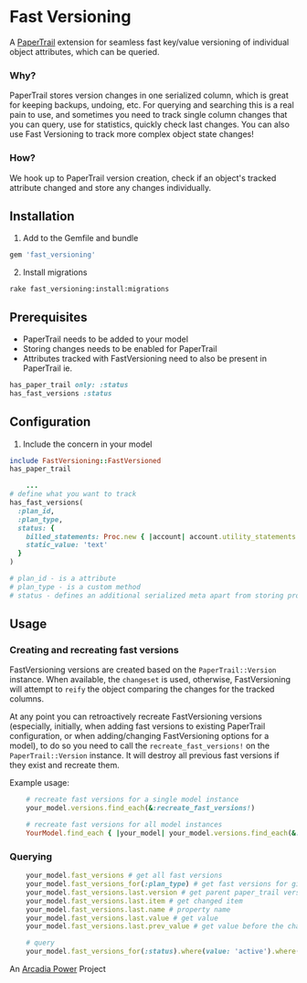 Fast Versioning
===========
A [PaperTrail](https://github.com/airblade/paper_trail) extension for seamless fast key/value versioning of individual object attributes, which can be queried.

### Why?

PaperTrail stores version changes in one serialized column, which is great for keeping backups, undoing, etc. For querying and searching this is a real pain to use, and sometimes you need to track single column changes that you can query, use for statistics, quickly check last changes. You can also use Fast Versioning to track more complex object state changes!

### How?
We hook up to PaperTrail version creation, check if an object's tracked attribute changed and store any changes individually.

Installation
------------
1. Add to the Gemfile and bundle
```ruby
gem 'fast_versioning'
```
2. Install migrations
```shell
rake fast_versioning:install:migrations
```

Prerequisites
-------------
- PaperTrail needs to be added to your model
- Storing changes needs to be enabled for PaperTrail
- Attributes tracked with FastVersioning need to also be present in PaperTrail
ie.
```ruby
has_paper_trail only: :status
has_fast_versions :status
```

Configuration
-------------
1. Include the concern in your model

```ruby
include FastVersioning::FastVersioned
has_paper_trail

    ...
# define what you want to track
has_fast_versions(
  :plan_id,
  :plan_type,
  status: {
    billed_statements: Proc.new { |account| account.utility_statements.count },
    static_value: 'text'
  }
)

# plan_id - is a attribute
# plan_type - is a custom method
# status - defines an additional serialized meta apart from storing property change
```

Usage
-----
### Creating and recreating fast versions
FastVersioning versions are created based on the `PaperTrail::Version` instance. When available, the `changeset` is used, otherwise, FastVersioning will attempt to `reify` the object comparing the changes for the tracked columns.

At any point you can retroactively recreate FastVersioning versions (especially, initially, when adding fast versions to existing PaperTrail configuration, or when adding/changing FastVersioning options for a model), to do so you need to call the `recreate_fast_versions!` on the `PaperTrail::Version` instance. It will destroy all previous fast versions if they exist and recreate them.

Example usage:
```ruby
    # recreate fast versions for a single model instance
    your_model.versions.find_each(&:recreate_fast_versions!)

    # recreate fast versions for all model instances
    YourModel.find_each { |your_model| your_model.versions.find_each(&:recreate_fast_versions!) }
```

### Querying
```ruby
    your_model.fast_versions # get all fast versions
    your_model.fast_versions_for(:plan_type) # get fast versions for given property - chain
    your_model.fast_versions.last.version # get parent paper_trail version object
    your_model.fast_versions.last.item # get changed item
    your_model.fast_versions.last.name # property name
    your_model.fast_versions.last.value # get value
    your_model.fast_versions.last.prev_value # get value before the change

    # query
    your_model.fast_versions_for(:status).where(value: 'active').where(prev_value: 'incomplete')
```

An [Arcadia Power](http://www.arcadiapower.com) Project